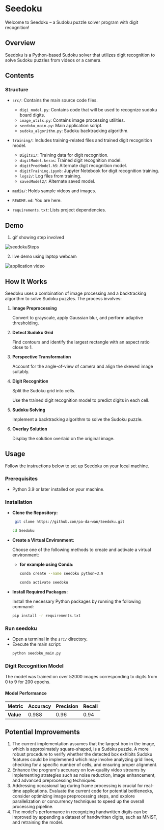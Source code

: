 
# Seedoku

Welcome to Seedoku – a Sudoku puzzle solver program with digit recognition!

## Overview

Seedoku is a Python-based Sudoku solver that utilizes digit recognition to solve Sudoku puzzles from videos or a camera.

## Contents
### Structure

- `src/`: Contains the main source code files.
  
  - `digi_model.py`: Contains code that will be used to recognize sudoku board digits.
  - `image_utils.py`: Contains image processing utilities.
  - `seedoku_main.py`: Main application script.
  - `sudoku_algorithm.py`: Sudoku backtracking algorithm.

- `training/`: Includes training-related files and trained digit recognition model.
  - `Digits1/`: Training data for digit recognition.
  - `digitModel.keras`: Trained digit recognition model.
  - `digitPredModel.h5`: Alternate digit recognition model.
  - `digitTraining.ipynb`: Jupyter Notebook for digit recognition training.
  - `logs2/`: Log files from training.
  - `savedModel2/`: Alternate saved model.

- `media/`: Holds sample videos and images.

- `README.md`: You are here.
- `requirements.txt`: Lists project dependencies.



## Demo
1. gif showing step involved
   
![seedokuSteps](https://github.com/pa-da-wan/Seedoku/assets/73534577/35edc08b-74a9-458e-a804-7978a3a8655c "process summary")

2. live demo using laptop webcam
   
![application video](https://github.com/pa-da-wan/Seedoku/assets/73534577/25cf5afc-a220-4613-bb51-6fc990bb8587 "live demo")



## How It Works

Seedoku uses a combination of image processing and a backtracking algorithm to solve Sudoku puzzles. The process involves:

1. **Image Preprocessing**

    Convert to grayscale, apply Gaussian blur, and perform adaptive thresholding.

2. **Detect Sudoku Grid**

    Find contours and identify the largest rectangle with an aspect ratio close to 1.
    
3. **Perspective Transformation**

    Account for the angle-of-view of camera and align the skewed image suitably.

3. **Digit Recognition**

    Split the Sudoku grid into cells.

    Use the trained digit recognition model to predict digits in each cell.
4. **Sudoku Solving**
    
    Implement a backtracking algorithm to solve the Sudoku puzzle.
5. **Overlay Solution**

    Display the solution overlaid on the original image.


## Usage

Follow the instructions below to set up Seedoku on your local machine.

### Prerequisites

- Python 3.9 or later installed on your machine.

### Installation

- **Clone the Repository:**
   ```bash
    git clone https://github.com/pa-da-wan/Seedoku.git
    ```
    ```bash
    cd Seedoku
    ```
- **Create a Virtual Environment:**

    Choose one of the following methods to create and activate a virtual environment:

    - **for example using Conda:**
      ```bash
      conda create --name seedoku python=3.9
      ```
      ```bash
      conda activate seedoku
      ```

- **Install Required Packages:**

    Install the necessary Python packages by running the following command:

    ```bash
    pip install -r requirements.txt
    ```   

### Run seedoku
  - Open a terminal in the `src/` directory.
  - Execute the main script:
    ```bash
    python seedoku_main.py
    ```


### Digit Recognition Model
The model was trained on over 52000 images corresponding to digits from 0 to 9 for 200 epochs. 

#### Model Performance

|  Metric   |  Accuracy  | Precision   | Recall         |
| --------- | ---------- | ----------- |----------------| 
| **Value** |   0.988    |      0.96   |      0.94      |

## Potential Improvements

1. The current implementation assumes that the largest box in the image, which is approximately square-shaped, is a Sudoku puzzle. A more robust procedure to verify whether the detected box exhibits Sudoku features could be implemened which may involve analyzing grid lines, checking for a specific number of cells, and ensuring proper alignment.
2. Enhance the program's accuracy on low-quality video streams by implementing strategies such as noise reduction, image enhancement, and advanced preprocessing techniques.
3. Addressing occasional lag during frame processing is crucial for real-time applications. Evaluate the current code for potential bottlenecks, consider optimizing image preprocessing steps, and explore parallelization or concurrency techniques to speed up the overall processing pipeline.
4. The model's performance in recognizing handwritten digits can be improved by appending a dataset of handwritten digits, such as MNIST, and retraining the model. 
